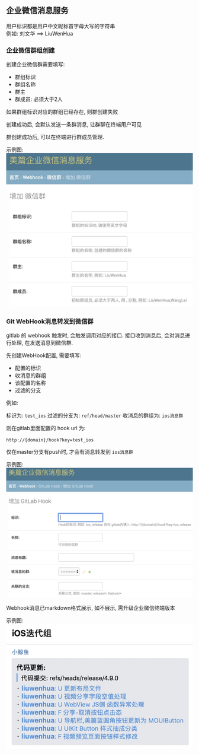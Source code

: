 ## 企业微信消息服务


用户标识都是用户中文昵称首字母大写的字符串  
例如: 刘文华  ==> LiuWenHua

### 企业微信群组创建

创建企业微信群需要填写:

* 群组标识
* 群组名称
* 群主
* 群成员: 必须大于2人 

如果群组标识对应的群组已经存在, 则群创建失败

创建成功后, 会默认发送一条群消息, 让群聊在终端用户可见  

群创建成功后, 可以在终端进行群成员管理.

示例图:
![](tmp/s1.jpg)

### Git WebHook消息转发到微信群

gitlab 的 webhook 触发时, 会触发调用对应的接口.
接口收到消息后, 会对消息进行处理, 在发送消息到微信群.

先创建WebHook配置, 需要填写:

* 配置的标识 
* 收消息的群组
* 该配置的名称
* 过滤的分支

例如:

标识为: `test_ios`
过滤的分支为: `ref/head/master`
收消息的群组为: `ios消息群`

则在gitlab里面配置的 hook url 为: 

```
http://{domain}/hook?key=test_ios
```

仅在master分支有push时, 才会有消息转发到 `ios消息群`

示例图:
![](tmp/s2.jpg)

Webhook消息已markdown格式展示, 如不展示, 需升级企业微信终端版本

示例图:
![](tmp/s3.jpg)

